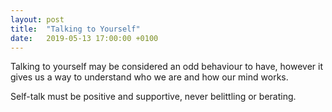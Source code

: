 ```yaml
---
layout: post
title:  "Talking to Yourself"
date:   2019-05-13 17:00:00 +0100
---
```


Talking to yourself may be considered an odd behaviour to have, however it gives us a way to understand who we are and how our mind works. 

Self-talk must be positive and supportive, never belittling or berating.

